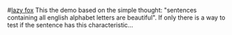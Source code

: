 #[lazy fox](https://nottgy.github.io/einstain/lazy_fox)
This the demo based on the simple thought: "sentences containing all english alphabet letters are beautiful".
If only there is a way to test if the sentence has this characteristic...
